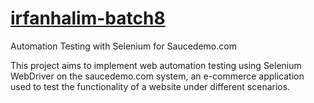 # [irfanhalim-batch8](https://drive.google.com/file/d/17gDc4HUqRYFh_r-8jLDz1XyqfGWSdWeZ/view?usp=sharing)

Automation Testing with Selenium for Saucedemo.com

This project aims to implement web automation testing using Selenium WebDriver on the saucedemo.com system, an e-commerce application used to test the functionality of a website under different scenarios.
